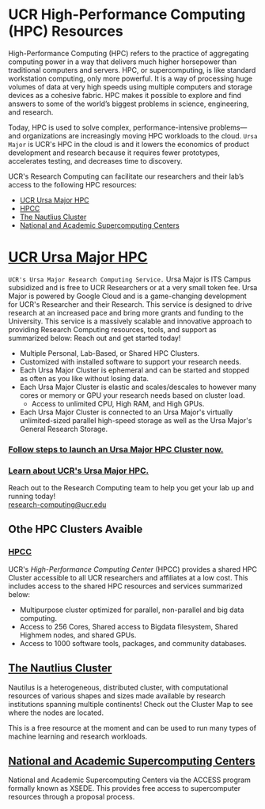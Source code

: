 # UCR High-Performance Computing (HPC) Resources

High-Performance Computing (HPC) refers to the practice of aggregating computing power in a way that delivers much higher horsepower than traditional computers and servers. HPC, or supercomputing, is like standard workstation computing, only more powerful. It is a way of processing huge volumes of data at very high speeds using multiple computers and storage devices as a cohesive fabric. HPC makes it possible to explore and find answers to some of the world’s biggest problems in science, engineering, and research.

Today, HPC is used to solve complex, performance-intensive problems—and organizations are increasingly moving HPC workloads to the cloud. `Ursa Major` is UCR's HPC in the cloud is and it lowers the economics of product development and research because it requires fewer prototypes, accelerates testing, and decreases time to discovery.

UCR's Research Computing can facilitate our researchers and their lab’s access to the following HPC resources:
* [UCR Ursa Major HPC](#ucr-ursa-major-hpc)
* [HPCC](https://hpcc.ucr.edu/)
* [The Nautlius Cluster](#the-nautlius-cluster)
* [National and Academic Supercomputing Centers](#national-and-academic-supercomputing-centers)  

# [UCR Ursa Major HPC](../../Training_and_Consulting/Knowledge_Base/Ursa_Major.md) #
`UCR's Ursa Major Research Computing Service.` Ursa Major is ITS Campus subsidized and is free to UCR Researchers or at a very small token fee. Ursa Major is powered by Google Cloud and is a game-changing development for UCR's Researcher and their Research. This service is designed to drive research at an increased pace and bring more grants and funding to the University. This service is a massively scalable and innovative approach to providing Research Computing resources, tools, and support as summarized below: Reach out and get started today!
* Multiple Personal, Lab-Based, or Shared HPC Clusters.
* Customized with installed software to support your research needs. 
* Each Ursa Major Cluster is ephemeral and can be started and stopped as often as you like without losing data.
* Each Ursa Major Cluster is elastic and scales/descales to however many cores or memory or GPU your research needs based on cluster load.
    * Access to unlimited CPU, High RAM, and High GPUs.
* Each Ursa Major Cluster is connected to an Ursa Major's virtually unlimited-sized parallel high-speed storage as well as the Ursa Major's General Research Storage.  

### [Follow steps to launch an Ursa Major HPC Cluster now.](../../Training_and_Consulting/Knowledge_Base/Ursa_Major/How_To_Launch_a_Ursa_Major_Cluster.md) ####  
### [Learn about UCR's Ursa Major HPC.](../../Training_and_Consulting/Knowledge_Base/Ursa_Major) ####

Reach out to the Research Computing team to help you get your lab up and running today!  
[research-computing@ucr.edu](mailto:research-computing@ucr.edu?subject=Ursa_Major_HPC)

## Othe HPC Clusters Avaible ##  

### [HPCC](http://hpcc.ucr.edu) ###
UCR's *High-Performance Computing Center* (HPCC) provides a shared HPC Cluster accessible to all UCR researchers and affiliates at a low cost. This includes access to the shared HPC resources and services summarized below:

* Multipurpose cluster optimized for parallel, non-parallel and big data computing.
* Access to 256 Cores, Shared access to Bigdata filesystem, Shared Highmem nodes, and shared GPUs.
* Access to 1000 software tools, packages, and community databases.  

## [The Nautlius Cluster](https://ucsd-prp.gitlab.io/) ##
Nautilus is a heterogeneous, distributed cluster, with computational resources of various shapes and sizes made available by research institutions spanning multiple continents! Check out the Cluster Map to see where the nodes are located.

This is a free resource at the moment and can be used to run many types of machine learning and research workloads.

## [National and Academic Supercomputing Centers](https://access-ci.org/about/) ##
National and Academic Supercomputing Centers via the ACCESS program formally known as XSEDE.
This provides free access to supercomputer resources through a proposal process.

